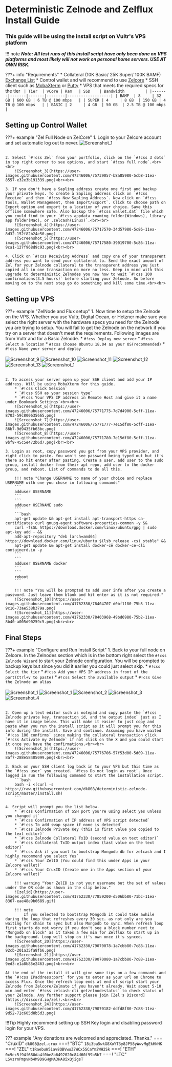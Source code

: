 # Deterministic Zelnode and Zelflux Install Guide
### This guide will be using the install script on Vultr's VPS platform

!!! note
    **_Note: All test runs of this install script have only been done on VPS platforms and most likely will not work on personal home servers. USE AT OWN RISK._**

???+ info "Requirements"
    * Collateral (10K Basic/ 25K Super/ 100K BAMF) [Exchange List](https://www.coingecko.com/en/coins/zelcash#markets)
    * Control wallet and will recommend to use [Zelcore](https://zel.network/project/zelcore/download.html)
    * SSH client such as [MobaXterm](https://mobaxterm.mobatek.net/download.html) or [Putty](https://www.putty.org/)
    * VPS that meets the required specs for the tier
    ```	
    | Tier  | vCore | Ram   | SSD    | Bandwidth         |
    |-------|-------|-------|--------|-------------------|
    | BAMF  | 8     | 32 GB | 600 GB | 6 TB @ 100 mbps   |
    | SUPER | 4     | 8 GB  | 150 GB | 4 TB @ 100 mbps   |
    | BASIC | 2     | 4 GB  | 50 GB  | 2.5 TB @ 100 mbps |
    ```

## Setting up Control Wallet

???+ example "Zel Full Node on ZelCore"
    1. Login to your Zelcore account and set automatic log out to never.
        ![Screenshot_1](https://user-images.githubusercontent.com/47246006/75715564-76fcbc00-5c82-11ea-9311-7ca22a586ca8.png)<br><br>

    2. Select `#!css Zel` from your portfolio, click on the `#!css 3 dots` in top right corner to see options, and start `#!css full node`.<br><br>
        ![Screenshot_3](https://user-images.githubusercontent.com/47246006/75739057-b8a85980-5cb8-11ea-8557-e32e3b191339.png)<br><br>

    3. If you don't have a Sapling address create one first and backup your private keys. To create a Sapling address click on `#!css Receive` and then `#!css New Sapling Address`. Now click on `#!css Tools, Wallet Management, then Import/Export`. Click to choose path on Export option and export to a location of your choice. Save this offline somewhere safe. Also backup the `#!css wallet.dat` file which you could find in your `#!css appdata roaming folder(Windows), library app folder(Mac), or .zelcash(Linux)`.<br><br>
        ![Screenshot_4](https://user-images.githubusercontent.com/47246006/75717570-34d57980-5c86-11ea-8d32-152f82b24e50.png)
        ![Screenshot_5](https://user-images.githubusercontent.com/47246006/75717580-39019700-5c86-11ea-9ca1-127f968d9c93.png)<br><br>

    4. Click on `#!css Receiving Address` and copy one of your transparent address you want to send your collateral to. Send the exact amount of Zel for your Zelnode collateral to the transparent address you just copied all in one transaction no more no less. Keep in mind with this upgrade to deterministic Zelnodes you now how to wait `#!css 100 confirmations(3.5 hours)` before starting your Zelnode. So before moving on to the next step go do something and kill some time.<br><br>

## Setting up VPS

???+ example "ZelNode and Flux setup"
    1. Now time to setup the Zelnode on the VPS. Whether you use Vultr, Digital Ocean, or Hetzner make sure you select the right server with the hardware specs you need for the Zelnode you are trying to setup. You will fail to get the Zelnode on the network if you try on a server that doesn't meet the requirements. Following images are from Vultr and for a Basic Zelnode.
        * `#!css Deploy new server`
        * `#!css Select a location`
        * `#!css Choose Ubuntu 18.04 as your OS(recommended)`
        * `#!css Name your server and deploy`<br><br>
        ![Screenshot_9](https://user-images.githubusercontent.com/47246006/75767686-0bedcc80-5cf8-11ea-89a1-5086fca8a08d.png)
        ![Screenshot_10](https://user-images.githubusercontent.com/47246006/75767676-0abc9f80-5cf8-11ea-8fef-340ab10ad1c7.png)
        ![Screenshot_11](https://user-images.githubusercontent.com/47246006/75768580-794e2d00-5cf9-11ea-8721-0fde5055bf89.png)
        ![Screenshot_12](https://user-images.githubusercontent.com/47246006/75767682-0b553600-5cf8-11ea-95a6-96b0fe191173.png)
        ![Screenshot_13](https://user-images.githubusercontent.com/47246006/75767684-0bedcc80-5cf8-11ea-8932-95e10fe510a2.png)
        ![Screenshot_1](https://user-images.githubusercontent.com/47246006/75769639-63416c00-5cfb-11ea-91eb-473bdcf996a7.png)<br><br>

    2. To access your server open up your SSH client and add your IP address. Will be using MobaXterm for this guide.
        * `#!css Click Session`
        * `#!css SSH as your session type`
        * `#!css Your VPS IP address in Remote Host and give it a name under Bookmark Settings`<br><br>
        ![Screenshot_6](https://user-images.githubusercontent.com/47246006/75771775-7d7d4900-5cff-11ea-8703-59c800635665.png)
        ![Screenshot_7](https://user-images.githubusercontent.com/47246006/75771777-7e15df80-5cff-11ea-86b7-9d9435fb63bc.png)
        ![Screenshot_8](https://user-images.githubusercontent.com/47246006/75771780-7e15df80-5cff-11ea-9bf9-45c5e472b6d7.png)<br><br>

    3. Login as root, copy password you got from your VPS provider, and right click to paste. You won't see password being typed out but it's there so hit enter after pasting. Create a user, add user to the sudo group, install docker from their apt repo, add user to the docker group, and reboot. List of commands to do all this.

        !!! note "Change USERNAME to name of your choice and replace USERNAME with one you chose in following commands"
        ```
        adduser USERNAME
        ```
        ```
        adduser USERNAME sudo
        ```
        ```bash
        apt-get update && apt-get install apt-transport-https ca-certificates curl gnupg-agent software-properties-common -y && 
        curl -fsSL https://download.docker.com/linux/ubuntu/gpg | sudo apt-key add - && 
        add-apt-repository "deb [arch=amd64] https://download.docker.com/linux/ubuntu $(lsb_release -cs) stable" && 
        apt-get update && apt-get install docker-ce docker-ce-cli containerd.io -y
        ```
        ```
        adduser USERNAME docker
        ```
        ```
        reboot
        ```

        !!! note "You will be prompted to add user info after you create a password. Just leave them blank and hit enter as it is not required."
        ![Screenshot_10](https://user-images.githubusercontent.com/41762330/78404707-d0bf1180-75b3-11ea-9c16-73ae538b379a.png)
        ![Screenshot_11](https://user-images.githubusercontent.com/41762330/78403968-49bd6980-75b2-11ea-8b40-a005d90259c5.png)<br><br>

## Final Steps

???+ example "Configure and Run Install Script"
    1. Back to your full node on Zelcore. In the Zelnodes section which is in the bottom right select the `#!css Zelnode Wizard` to start your Zelnode configuration. You will be prompted to backup keys but since you did it earlier you could just select skip.
        * `#!css Select the tier`
        * `#!css Add your VPS IP address in front of the port(Ctrl+v to paste)`
        * `#!css Select the available output`
        * `#!css Give the Zelnode an alias`<br><br>
        ![Screenshot_1](https://user-images.githubusercontent.com/47246006/75741303-0d4ed300-5cbf-11ea-9124-5171b7852974.png)
        ![Screenshot_1](https://user-images.githubusercontent.com/47246006/75775764-8114ce00-5d07-11ea-8da3-a82dfd41fd83.png)
        ![Screenshot_2](https://user-images.githubusercontent.com/47246006/75775762-807c3780-5d07-11ea-9d99-2e579a26e2bd.png)
        ![Screenshot_3](https://user-images.githubusercontent.com/47246006/75775763-8114ce00-5d07-11ea-9073-387d533eac27.png)
        ![Screenshot_4](https://user-images.githubusercontent.com/47246006/75775982-f08abd80-5d07-11ea-8f86-466847e8114c.png)<br><br>

    2. Open up a text editor such as notepad and copy paste the `#!css Zelnode private key, transaction id, and the output index` just as I have it in image below. This will make it easier to just copy and paste when you run the install script as it will prompt you for this info during the install. Save and continue. Assuming you have waited `#!css 100 confirms` since making the collateral transaction click `#!css Activate my Zelnode` if not click on the X and you could start it once you have the confirmations.<br><br>
        ![Screenshot_5](https://user-images.githubusercontent.com/47246006/75776706-57f53d00-5d09-11ea-8af7-288e58405099.png)<br><br>

    3. Back on your SSH client log back in to your VPS but this time as the `#!css user` you created. `#!css Do not login as root`. Once logged in run the following command to start the installation script.
        ```bash
        bash -i <(curl -s https://raw.githubusercontent.com/dk808/deterministic-zelnode-script/master/install.sh)
        ```

    4. Script will prompt you the list below.
        * `#!css Confirmation of SSH port you're using select yes unless you changed it`
        * `#!css Confirmation of IP address of VPS script detected`
        * `#!css To add swap space if none is detected`
        * `#!css Zelnode Private Key (this is first value you copied to the text editor)`
        * `#!css Zelnode Collateral TxID (second value on text editor)`
        * `#!css Collateral TxID output index (last value on the text editor)`
        * `#!css Ask if you want to bootstrap Mongodb db for zelcash and I highly recommend you select Yes`
        * `#!css Your ZelID (You could find this under Apps in your Zelcore wallet)`
        * `#!css Your CruxID (Create one in the Apps section of your Zelcore wallet)`

        !!! warning "Your ZelID is not your username but the set of values under the QR code as shown in the clip below."
        ![zelid](https://user-images.githubusercontent.com/41762330/77859200-d506bb80-71bc-11ea-8367-eae48e9b0689.gif)

        !!! note
            If you selected to bootstrap Mongodb it could take awhile during the loop that refreshes every 30 sec. as not only are you waiting for chain to sync but also Mongodb to sync. When refresh loop first starts do not worry if you don't see a block number next to "Mongodb on block" as it takes a few min for Zelflux to start up in the background. Loop will stop on it's own once it's synced.
        ![Screenshot_20](https://user-images.githubusercontent.com/41762330/79070078-1a7cbb80-7c88-11ea-92cb-201a35fa8fb6.png)
        ![Screenshot_21](https://user-images.githubusercontent.com/41762330/79070080-1a7cbb80-7c88-11ea-9ed3-e1a8b85e2463.png)<br><br>

    At the end of the install it will give some tips on a few commands and the `#!css IPaddress:port` for you to enter as your url on Chrome to access Flux. Once the refresh loop ends at end of script start your Zelnode from Zelcore/Zelmate if you haven't already. Wait about 5-10 min and enter `#!css zelcash-cli getzelnodestatus` to check status of your Zelnode. Any further support please join [Zel's Discord](https://discord.io/zel).<br><br>
        ![Screenshot_24](https://user-images.githubusercontent.com/41762330/79070182-ddfd8f80-7c88-11ea-9d52-72c605d8b5d3.png)

!!!Tip
    Highly recommend setting up SSH Key login and disabling password login for your VPS.

??? example "Any donations are welcomed and appreciated. Thanks."
    === "CruxID"
        ```
        dk808@zel.crux
        ```
    ===! "BTC"
        ```
        18i3ba5wkG8XoYT3y8JP58yWwvMgEkHNHK
        ```
    ===! "ZEL"
        ```
        t1RaebuW5iav8QBVwuZ7WCx5SCaYm2WH2Sk
        ```
    ===! "ETH"
        ```
        0x9ec5f94f680da4f0be8b6492020c84d60f99b5b7
        ```
    ===! "LTC"
        ```
        LSvzrnPmpvNb4M9D9GHgMA3HA8ixQjigsT
        ```

